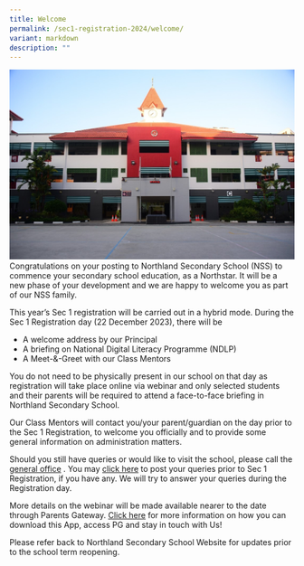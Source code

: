 ```yaml
---
title: Welcome
permalink: /sec1-registration-2024/welcome/
variant: markdown
description: ""
---
```

![](/images/welcome.jpg)Congratulations on your posting to Northland Secondary School (NSS) to commence your secondary school education, as a Northstar. It will be a new phase of your development and we are happy to welcome you as part of our NSS family.<p></p>
This year’s Sec 1 registration will be carried out in a hybrid mode.
During the Sec 1 Registration day (22 December 2023), there will be 
* A welcome address by our Principal
* A briefing on National Digital Literacy Programme (NDLP)
* A Meet-&amp;-Greet with our Class Mentors


<p>You do not need to be physically present in our school on that day as registration will take place online via webinar and only selected students and their parents will be required to attend a face-to-face briefing in Northland Secondary School.</p>
<p>Our Class Mentors will contact you/your parent/guardian on the day prior to the Sec 1 Registration, to welcome you officially and to provide some general information on administration matters.</p>

Should you still have queries or would like to visit the school, please call the [general office](/contact-us/contact-information/) . 
You may [click here](https://go.gov.sg/2024sec1registration )   to post your queries prior to Sec 1 Registration, if you have any. We will try to answer your queries during the Registration day.<p></p>

More details on the webinar will be made available nearer to the date through Parents Gateway. 
[Click here](/files/pg_onboarding.pdf)  for more information on how you can download this App, access PG and stay in touch with Us! 

Please refer back to Northland Secondary School Website for updates prior to the school term reopening.